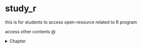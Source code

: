 # study_r
this is for students to access open-resource related to R program

access other contents @

<details>
<summary> Chapter </summary>
<ul><li><url>https://amaiesc.github.io/study_r/Chap1.html</url></li>
<li> TBC </li></ul>
</details>
